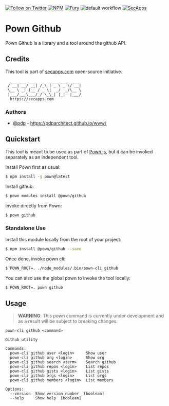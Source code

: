 [![Follow on Twitter](https://img.shields.io/twitter/follow/pownjs.svg?logo=twitter)](https://twitter.com/pownjs)
[![NPM](https://img.shields.io/npm/v/@pown/github.svg)](https://www.npmjs.com/package/@pown/github)
[![Fury](https://img.shields.io/badge/version-2x%20Fury-red.svg)](https://github.com/pownjs/lobby)
![default workflow](https://github.com/pownjs/github/actions/workflows/default.yaml/badge.svg)
[![SecApps](https://img.shields.io/badge/credits-SecApps-black.svg)](https://secapps.com)

# Pown Github

Pown Github is a library and a tool around the github API.

## Credits

This tool is part of [secapps.com](https://secapps.com) open-source initiative.

```
  ___ ___ ___   _   ___ ___  ___
 / __| __/ __| /_\ | _ \ _ \/ __|
 \__ \ _| (__ / _ \|  _/  _/\__ \
 |___/___\___/_/ \_\_| |_|  |___/
  https://secapps.com
```

### Authors

* [@pdp](https://twitter.com/pdp) - https://pdparchitect.github.io/www/

## Quickstart

This tool is meant to be used as part of [Pown.js](https://github.com/pownjs/pown), but it can be invoked separately as an independent tool.

Install Pown first as usual:

```sh
$ npm install -g pown@latest
```

Install github:

```sh
$ pown modules install @pown/github
```

Invoke directly from Pown:

```sh
$ pown github
```

### Standalone Use

Install this module locally from the root of your project:

```sh
$ npm install @pown/github --save
```

Once done, invoke pown cli:

```sh
$ POWN_ROOT=. ./node_modules/.bin/pown-cli github
```

You can also use the global pown to invoke the tool locally:

```sh
$ POWN_ROOT=. pown github
```

## Usage

> **WARNING**: This pown command is currently under development and as a result will be subject to breaking changes.

```
pown-cli github <command>

Github utility

Commands:
  pown-cli github user <login>     Show user
  pown-cli github org <login>      Show org
  pown-cli github search <term>    Search github
  pown-cli github repos <login>    List repos
  pown-cli github gists <login>    List gists
  pown-cli github orgs <login>     List orgs
  pown-cli github members <login>  List members

Options:
  --version  Show version number  [boolean]
  --help     Show help  [boolean]
```
